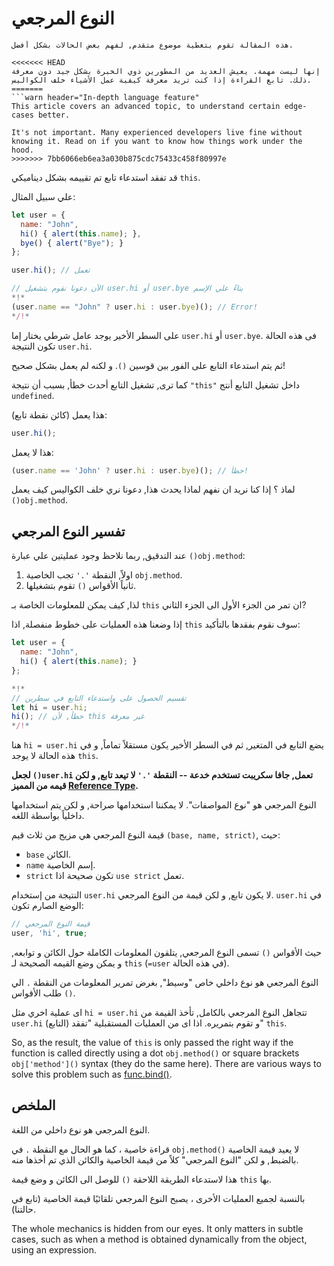 # النوع المرجعي

```warn header="خصائص متقدمه فى اللغه"
هذه المقالة تقوم بتغطية موضوع متقدم, لفهم بعض الحالات بشكل أفضل.

<<<<<<< HEAD
إنها ليست مهمة. يعيش العديد من المطورين ذوي الخبرة بشكل جيد دون معرفة ذلك. تابع القراءة إذا كنت تريد معرفة كيفية عمل الأشياء خلف الكواليس.
=======
```warn header="In-depth language feature"
This article covers an advanced topic, to understand certain edge-cases better.

It's not important. Many experienced developers live fine without knowing it. Read on if you want to know how things work under the hood.
>>>>>>> 7bb6066eb6ea3a030b875cdc75433c458f80997e
```

قد تفقد استدعاء تابع تم تقييمه بشكل ديناميكي `this`.

علي سبيل المثال:

```js run
let user = {
  name: "John",
  hi() { alert(this.name); },
  bye() { alert("Bye"); }
};

user.hi(); // تعمل

// الآن دعونا نقوم بتشغيل user.hi أو user.bye بناءً علي الإسم
*!*
(user.name == "John" ? user.hi : user.bye)(); // Error!
*/!*
```

على السطر الأخير يوجد عامل شرطي يختار إما `user.hi` أو `user.bye`. فى هذه الحالة تكون النتيجة `user.hi`.

ثم يتم استدعاء التابع على الفور بين قوسين `()`. و لكنه لم يعمل بشكل صحيح!

كما ترى, تشغيل التابع أحدث خطأ, بسبب أن نتيجة `"this"` داخل تشغيل التابع أنتج `undefined`.

هذا يعمل (كائن نقطة تابع):

```js
user.hi();
```

هذا لا يعمل:

```js
(user.name == 'John' ? user.hi : user.bye)(); // خطأ!
```

لماذ ؟ إذا كنا نريد ان نفهم لماذا يحدث هذا, دعونا نري خلف الكواليس كيف يعمل `()obj.method`.

## تفسير النوع المرجعي

عند التدقيق, ربما نلاحظ وجود عمليتين علي عبارة `()obj.method`:

1. اولاً, النقطة `'.'` تجب الخاصية `obj.method`.
2. ثانياً الأقواس `()` تقوم بتشغيلها.

لذا, كيف يمكن للمعلومات الخاصة بـ `this` ان تمر من الجزء الأول الى الجزء الثاني?

إذا وضعنا هذه العمليات على خطوط منفصلة, اذا `this` سوف نقوم بفقدها بالتأكيد:

```js run
let user = {
  name: "John",
  hi() { alert(this.name); }
};

*!*
// تقسيم الحصول على واستدعاء التابع في سطرين
let hi = user.hi;
hi(); // خطأ, لأن this غير معرفة
*/!*
```

هنا `hi = user.hi` يضع التابع في المتغير, ثم في السطر الأخير يكون مستقلاً تماماً, و في هذه الحالة لا يوجد `this`.

**لجعل `()user.hi` تعمل, جافا سكريبت تستخدم خدعة -- النقطة `'.'` لا تيعد تابع, و لكن قيمه من المميز [Reference Type](https://tc39.github.io/ecma262/#sec-reference-specification-type).**

النوع المرجعي هو "نوع المواصفات". لا يمكننا استخدامها صراحة, و لكن يتم استخدامها داخلياً بواسطة اللغه.

قيمة النوع المرجعي هي مزيج من ثلاث قيم `(base, name, strict)`, حيث:

- `base` الكائن.
- `name` إسم الخاصية.
- `strict` تكون صحيحة اذا `use strict` تعمل.

النتيجة من إستخدام `user.hi` لا يكون تابع, و لكن قيمة من النوع المرجعي. `user.hi` في الوضع الصارم تكون:

```js
// قيمة النوع المرجعي
user, 'hi', true;
```

حيث الأقواس `()` تسمى النوع المرجعي, يتلقون المعلومات الكاملة حول الكائن و توابعه, و يمكن وضع القيمه الصحيحة لـ `this` (`=user` في هذه الحالة).

النوع المرجعي هو نوع داخلي خاص "وسيط", بغرض تمرير المعلومات من النقطة `.` الي طلب الأقواس `()`.

اى عملية اخري مثل `hi = user.hi` تتجاهل النوع المرجعي بالكامل, تأخذ القيمة من `user.hi` (التابع) و تقوم بتمريره. اذا اى من العمليات المستقبلية "تفقد" `this`.

So, as the result, the value of `this` is only passed the right way if the function is called directly using a dot `obj.method()` or square brackets `obj['method']()` syntax (they do the same here). There are various ways to solve this problem such as [func.bind()](/bind#solution-2-bind).

## الملخص

النوع المرجعي هو نوع داخلي من اللغة.

قراءة خاصية ، كما هو الحال مع النقطة `.` في `obj.method()` لا يعيد قيمة الخاصية بالضبط, و لكن "النوع المرجعي" كلاً من قيمة الخاصية والكائن الذي تم أخذها منه.

هذا لاستدعاء الطريقة اللاحقة `()` للوصل الى الكائن و وضع قيمة `this` بها.

بالنسبة لجميع العمليات الأخرى ، يصبح النوع المرجعي تلقائيًا قيمة الخاصية (تابع في حالتنا).

The whole mechanics is hidden from our eyes. It only matters in subtle cases, such as when a method is obtained dynamically from the object, using an expression.
